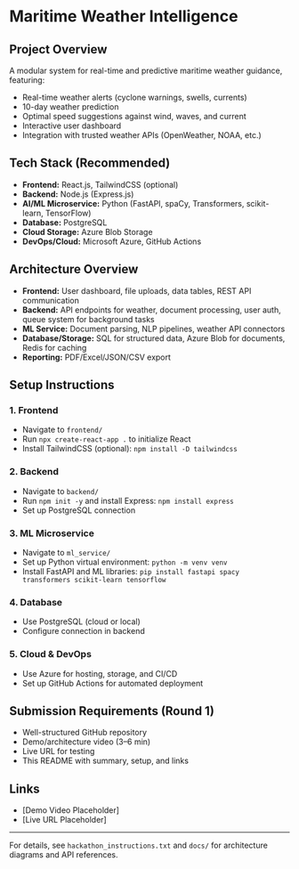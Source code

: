 # Maritime Weather Intelligence

## Project Overview
A modular system for real-time and predictive maritime weather guidance, featuring:
- Real-time weather alerts (cyclone warnings, swells, currents)
- 10-day weather prediction
- Optimal speed suggestions against wind, waves, and current
- Interactive user dashboard
- Integration with trusted weather APIs (OpenWeather, NOAA, etc.)

## Tech Stack (Recommended)
- **Frontend:** React.js, TailwindCSS (optional)
- **Backend:** Node.js (Express.js)
- **AI/ML Microservice:** Python (FastAPI, spaCy, Transformers, scikit-learn, TensorFlow)
- **Database:** PostgreSQL
- **Cloud Storage:** Azure Blob Storage
- **DevOps/Cloud:** Microsoft Azure, GitHub Actions

## Architecture Overview
- **Frontend:** User dashboard, file uploads, data tables, REST API communication
- **Backend:** API endpoints for weather, document processing, user auth, queue system for background tasks
- **ML Service:** Document parsing, NLP pipelines, weather API connectors
- **Database/Storage:** SQL for structured data, Azure Blob for documents, Redis for caching
- **Reporting:** PDF/Excel/JSON/CSV export

## Setup Instructions
### 1. Frontend
- Navigate to `frontend/`
- Run `npx create-react-app .` to initialize React
- Install TailwindCSS (optional): `npm install -D tailwindcss`

### 2. Backend
- Navigate to `backend/`
- Run `npm init -y` and install Express: `npm install express`
- Set up PostgreSQL connection

### 3. ML Microservice
- Navigate to `ml_service/`
- Set up Python virtual environment: `python -m venv venv`
- Install FastAPI and ML libraries: `pip install fastapi spacy transformers scikit-learn tensorflow`

### 4. Database
- Use PostgreSQL (cloud or local)
- Configure connection in backend

### 5. Cloud & DevOps
- Use Azure for hosting, storage, and CI/CD
- Set up GitHub Actions for automated deployment

## Submission Requirements (Round 1)
- Well-structured GitHub repository
- Demo/architecture video (3–6 min)
- Live URL for testing
- This README with summary, setup, and links

## Links
- [Demo Video Placeholder]
- [Live URL Placeholder]

---
For details, see `hackathon_instructions.txt` and `docs/` for architecture diagrams and API references.
